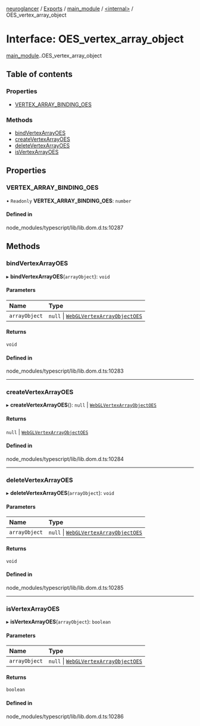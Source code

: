 [neuroglancer](../README.md) / [Exports](../modules.md) / [main\_module](../modules/main_module.md) / [<internal\>](../modules/main_module._internal_.md) / OES\_vertex\_array\_object

# Interface: OES\_vertex\_array\_object

[main_module](../modules/main_module.md).[<internal>](../modules/main_module._internal_.md).OES_vertex_array_object

## Table of contents

### Properties

- [VERTEX\_ARRAY\_BINDING\_OES](main_module._internal_.OES_vertex_array_object.md#vertex_array_binding_oes)

### Methods

- [bindVertexArrayOES](main_module._internal_.OES_vertex_array_object.md#bindvertexarrayoes)
- [createVertexArrayOES](main_module._internal_.OES_vertex_array_object.md#createvertexarrayoes)
- [deleteVertexArrayOES](main_module._internal_.OES_vertex_array_object.md#deletevertexarrayoes)
- [isVertexArrayOES](main_module._internal_.OES_vertex_array_object.md#isvertexarrayoes)

## Properties

### VERTEX\_ARRAY\_BINDING\_OES

• `Readonly` **VERTEX\_ARRAY\_BINDING\_OES**: `number`

#### Defined in

node_modules/typescript/lib/lib.dom.d.ts:10287

## Methods

### bindVertexArrayOES

▸ **bindVertexArrayOES**(`arrayObject`): `void`

#### Parameters

| Name | Type |
| :------ | :------ |
| `arrayObject` | ``null`` \| [`WebGLVertexArrayObjectOES`](main_module._internal_.WebGLVertexArrayObjectOES.md) |

#### Returns

`void`

#### Defined in

node_modules/typescript/lib/lib.dom.d.ts:10283

___

### createVertexArrayOES

▸ **createVertexArrayOES**(): ``null`` \| [`WebGLVertexArrayObjectOES`](main_module._internal_.WebGLVertexArrayObjectOES.md)

#### Returns

``null`` \| [`WebGLVertexArrayObjectOES`](main_module._internal_.WebGLVertexArrayObjectOES.md)

#### Defined in

node_modules/typescript/lib/lib.dom.d.ts:10284

___

### deleteVertexArrayOES

▸ **deleteVertexArrayOES**(`arrayObject`): `void`

#### Parameters

| Name | Type |
| :------ | :------ |
| `arrayObject` | ``null`` \| [`WebGLVertexArrayObjectOES`](main_module._internal_.WebGLVertexArrayObjectOES.md) |

#### Returns

`void`

#### Defined in

node_modules/typescript/lib/lib.dom.d.ts:10285

___

### isVertexArrayOES

▸ **isVertexArrayOES**(`arrayObject`): `boolean`

#### Parameters

| Name | Type |
| :------ | :------ |
| `arrayObject` | ``null`` \| [`WebGLVertexArrayObjectOES`](main_module._internal_.WebGLVertexArrayObjectOES.md) |

#### Returns

`boolean`

#### Defined in

node_modules/typescript/lib/lib.dom.d.ts:10286
